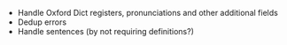 * Handle Oxford Dict registers, pronunciations and other additional fields
* Dedup errors
* Handle sentences (by not requiring definitions?)
